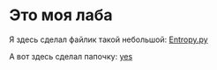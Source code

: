 # Это моя лаба

Я здесь сделал файлик такой небольшой: [Entropy.py](Entropy.py)

А вот здесь сделал папочку: [yes](test)

